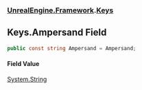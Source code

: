 ### [UnrealEngine.Framework](./UnrealEngine-Framework.md 'UnrealEngine.Framework').[Keys](./Keys.md 'UnrealEngine.Framework.Keys')
## Keys.Ampersand Field
  
```csharp
public const string Ampersand = Ampersand;
```
#### Field Value
[System.String](https://docs.microsoft.com/en-us/dotnet/api/System.String 'System.String')  
